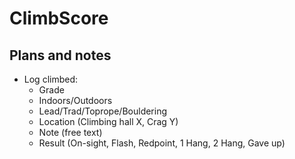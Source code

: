 ClimbScore
==========

Plans and notes
---------------

* Log climbed:
    * Grade
    * Indoors/Outdoors
    * Lead/Trad/Toprope/Bouldering
    * Location (Climbing hall X, Crag Y)
    * Note (free text)
    * Result (On-sight, Flash, Redpoint, 1 Hang, 2 Hang, Gave up)
